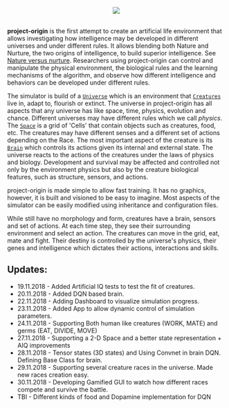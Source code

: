 <p align="center">
  <img src="https://github.com/kourgeorge/project-origin/blob/master/docs/origin-icon.png"><br><br>
</p>

**project-origin** is the first attempt to create an artificial life environment that allows investigating how intelligence may be developed in different universes and under different rules.
It allows blending both Nature and Nurture, the two origins of intelligence, to build superior intelligence. 
See [Nature versus nurture](https://en.wikipedia.org/wiki/Nature_versus_nurture).
Researchers using project-origin can control and manipulate the physical environment, the biological rules and the learning mechanisms of the algorithm, and observe how different intelligence and behaviors can be developed under different rules.

The simulator is build of a [`Universe`](/docs/Universe.md) which is an environment that [`Creatures`](/docs/Creature.md) live in, adapt to, flourish or extinct.
The universe in project-origin has all aspects that any universe has like space, time, physics, evolution and chance.
Different universes may have different rules which we call *physics*. 
The [`Space`](/docs/Space.md) is a grid of 'Cells' that contain objects such as creatures, food, etc.
The creatures may have different senses and a different set of actions depending on the Race.
The most important aspect of the creature is its [`Brain`](/docs/Brain.md) which controls its actions given its internal and external state.
The universe reacts to the actions of the creatures under the laws of physics and biology.
Development and survival may be affected and controlled not only by the environment physics but also by the creature biological features, such as structure, sensors, and actions.

project-origin is made simple to allow fast training.
It has no graphics, however, it is built and visioned to be easy to imagine.
Most aspects of the simulator can be easily modified using inheritance and configuration files.

While still have no morphology and form, creatures have a brain, sensors and set of actions.
At each time step, they see their surrounding environment and select an action.
The creatures can move in the grid, eat, mate and fight.
Their destiny is controlled by the universe's physics, their genes and intelligence which dictates their actions, interactions and skills.




## Updates:
* 19.11.2018 - Added Artificial IQ tests to test the fit of creatures.
* 20.11.2018 - Added DQN based brain.
* 22.11.2018 - Adding Dashboard to visualize simulation progress.
* 23.11.2018 - Added App to allow dynamic control of simulation parameters.
* 24.11.2018 - Supporting Both human like creatures (WORK, MATE) and germs (EAT, DIVIDE, MOVE)
* 27.11.2018 - Supporting a 2-D Space and a better state representation + AIQ improvements
* 28.11.2018 - Tensor states (3D states) and Using Convnet in brain DQN. Defining Base Class for brain.
* 29.11.2018 - Supporting several creature races in the universe. Made new races creation easy.
* 30.11.2018 - Developing Gamified GUI to watch how different races compete and survive the battle.
* TBI - Different kinds of food and Dopamine implementation for DQN
